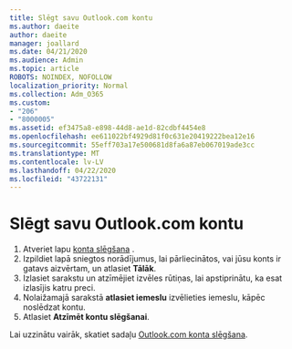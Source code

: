 ```yaml
---
title: Slēgt savu Outlook.com kontu
ms.author: daeite
author: daeite
manager: joallard
ms.date: 04/21/2020
ms.audience: Admin
ms.topic: article
ROBOTS: NOINDEX, NOFOLLOW
localization_priority: Normal
ms.collection: Adm_O365
ms.custom:
- "206"
- "8000005"
ms.assetid: ef3475a8-e898-44d8-ae1d-82cdbf4454e8
ms.openlocfilehash: ee611022bf4929d81f0c631e20419222bea12e16
ms.sourcegitcommit: 55eff703a17e500681d8fa6a87eb067019ade3cc
ms.translationtype: MT
ms.contentlocale: lv-LV
ms.lasthandoff: 04/22/2020
ms.locfileid: "43722131"
---
```

# <a name="close-your-outlookcom-account"></a>Slēgt savu Outlook.com kontu

1. Atveriet lapu [konta slēgšana](https://go.microsoft.com/fwlink/p/?linkid=845493) .
2. Izpildiet lapā sniegtos norādījumus, lai pārliecinātos, vai jūsu konts ir gatavs aizvērtam, un atlasiet **Tālāk**.
3. Izlasiet sarakstu un atzīmējiet izvēles rūtiņas, lai apstiprinātu, ka esat izlasījis katru preci.
4. Nolaižamajā sarakstā **atlasiet iemeslu** izvēlieties iemeslu, kāpēc noslēdzat kontu.
5. Atlasiet **Atzīmēt kontu slēgšanai**.

Lai uzzinātu vairāk, skatiet sadaļu [Outlook.com konta slēgšana](https://support.office.com/article/564b801e-2a47-4cb2-afa8-12ead3185038?wt.mc_id=Office_Outlook_com_Alchemy).
  